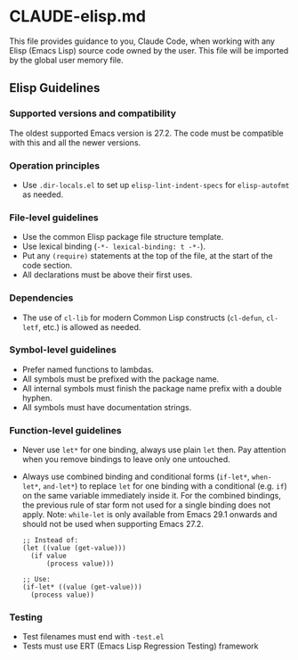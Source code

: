 # CLAUDE-elisp.md

This file provides guidance to you, Claude Code, when working with any Elisp
(Emacs Lisp) source code owned by the user. This file will be imported by the
global user memory file.

## Elisp Guidelines

### Supported versions and compatibility

The oldest supported Emacs version is 27.2. The code must be compatible with
this and all the newer versions.

### Operation principles

- Use `.dir-locals.el` to set up `elisp-lint-indent-specs` for `elisp-autofmt`
  as needed.

### File-level guidelines

- Use the common Elisp package file structure template.
- Use lexical binding (`-*- lexical-binding: t -*-`).
- Put any `(require)` statements at the top of the file, at the start of the
  code section.
- All declarations must be above their first uses.

### Dependencies

- The use of `cl-lib` for modern Common Lisp constructs (`cl-defun`, `cl-letf`,
  etc.) is allowed as needed.

### Symbol-level guidelines

- Prefer named functions to lambdas.
- All symbols must be prefixed with the package name.
- All internal symbols must finish the package name prefix with a double hyphen.
- All symbols must have documentation strings.

### Function-level guidelines

- Never use `let*` for one binding, always use plain `let` then. Pay attention
  when you remove bindings to leave only one untouched.
- Always use combined binding and conditional forms (`if-let*`, `when-let*`,
  `and-let*`) to replace `let` for one binding with a conditional (e.g. `if`)
  on the same variable immediately inside it. For the combined bindings, the
  previous rule of star form not used for a single binding does not apply.
  Note: `while-let` is only available from Emacs 29.1 onwards and should not
  be used when supporting Emacs 27.2.

  ```elisp
  ;; Instead of:
  (let ((value (get-value)))
    (if value
        (process value)))

  ;; Use:
  (if-let* ((value (get-value)))
    (process value))
  ```

### Testing

- Test filenames must end with `-test.el`
- Tests must use ERT (Emacs Lisp Regression Testing) framework
